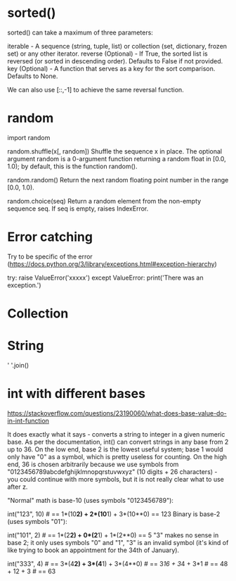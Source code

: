 # sorted()
sorted() can take a maximum of three parameters:

iterable - A sequence (string, tuple, list) or collection (set, dictionary, frozen set) or any other iterator.
reverse (Optional) - If True, the sorted list is reversed (or sorted in descending order). Defaults to False if not provided.
key (Optional) - A function that serves as a key for the sort comparison. Defaults to None.

We can also use [::,-1] to achieve the same reversal function.

# random
import random

random.shuffle(x[, random])
Shuffle the sequence x in place.
The optional argument random is a 0-argument function returning a random float in [0.0, 1.0); by default, this is the function random().

random.random()
Return the next random floating point number in the range [0.0, 1.0).

random.choice(seq)
Return a random element from the non-empty sequence seq. If seq is empty, raises IndexError.


# Error catching
Try to be specific of the error (https://docs.python.org/3/library/exceptions.html#exception-hierarchy)

try:
    raise ValueError('xxxxx')
except ValueError:
    print('There was an exception.')

# Collection


# String
' '.join()


# int with different bases
https://stackoverflow.com/questions/23190060/what-does-base-value-do-in-int-function

It does exactly what it says - converts a string to integer in a given numeric base. As per the documentation, int() can convert strings in any base from 2 up to 36. On the low end, base 2 is the lowest useful system; base 1 would only have "0" as a symbol, which is pretty useless for counting. On the high end, 36 is chosen arbitrarily because we use symbols from "0123456789abcdefghijklmnopqrstuvwxyz" (10 digits + 26 characters) - you could continue with more symbols, but it is not really clear what to use after z.

"Normal" math is base-10 (uses symbols "0123456789"):

int("123", 10)  # == 1*(10**2) + 2*(10**1) + 3*(10**0) == 123
Binary is base-2 (uses symbols "01"):

int("101", 2)   # == 1*(2**2) + 0*(2**1) + 1*(2**0) == 5
"3" makes no sense in base 2; it only uses symbols "0" and "1", "3" is an invalid symbol (it's kind of like trying to book an appointment for the 34th of January).

int("333", 4)   # == 3*(4**2) + 3*(4**1) + 3*(4**0)
                # == 3*16 + 3*4 + 3*1
                # == 48 + 12 + 3
                # == 63